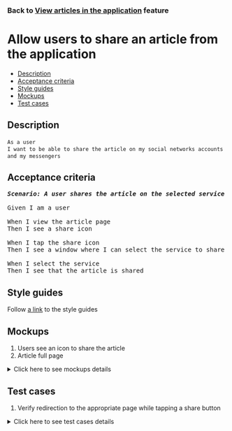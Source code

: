 ### Back to [View articles in the application](../../) feature

# Allow users to share an article from the application

- [Description](#description)
- [Acceptance criteria](#acceptance-criteria)
- [Style guides](#style-guides)
- [Mockups](#mockups)
- [Test cases](#test-cases)

## Description

    As a user
    I want to be able to share the article on my social networks accounts and my messengers

## Acceptance criteria

<pre>
<b><i>Scenario: A user shares the article on the selected service</i></b>

Given I am a user

When I view the article page
Then I see a share icon

When I tap the share icon
Then I see a window where I can select the service to share the article

When I select the service
Then I see that the article is shared
</pre>

## Style guides

Follow [a link](https://www.figma.com/proto/0zkkf5WC77OSpvyD6YXpFE/Style-guides?page-id=0%3A1&node-id=19%3A5368&viewport=266%2C48%2C0.54&scaling=min-zoom&starting-point-node-id=19%3A5368) to the style guides

## Mockups

1. Users see an icon to share the article
2. Article full page

<details>
  <summary>Click here to see mockups details</summary>

**1. Users see an icon to share the article:**

![Users see an icon to share the article](/sports_hub_portal/mobile_application_features/articles_view/images/application_article_page.png)

**2. Article full page:**

![Article full page](/sports_hub_portal/mobile_application_features/articles_view/images/article_page.png)

</details>

## Test cases

1. Verify redirection to the appropriate page while tapping a share button

<details>
  <summary>Click here to see test cases details</summary>

### **#1. Verify redirection to the appropriate page while tapping a share button**

|Preconditions|Steps|Expected result
--------------|-----|----------
||1) Tap any article</br>2) Tap a share icon|2) The user is prompted to select the service|
</details>
